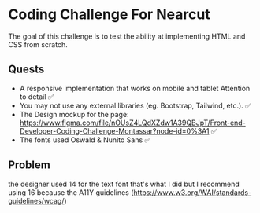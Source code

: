 # Coding Challenge For Nearcut

The goal of this challenge is to test the ability at implementing HTML and CSS from scratch.

## Quests

- A responsive implementation that works on mobile and tablet
  Attention to detail ✅
- You may not use any external libraries (eg. Bootstrap, Tailwind, etc.). ✅
- The Design mockup for the page:
  https://www.figma.com/file/nOUsZ4LQdXZdw1A39QBJpT/Front-end-Developer-Coding-Challenge-Montassar?node-id=0%3A1 ✅
- The fonts used Oswald & Nunito Sans ✅

## Problem

the designer used 14 for the text font that's what I did but I recommend using 16 because the A11Y guidelines (https://www.w3.org/WAI/standards-guidelines/wcag/)

